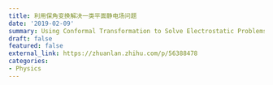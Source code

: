 ```yaml
---
title: 利用保角变换解决一类平面静电场问题
date: '2019-02-09'
summary: Using Conformal Transformation to Solve Electrostatic Problems
draft: false
featured: false
external_link: https://zhuanlan.zhihu.com/p/56388478
categories:
- Physics
---
```


